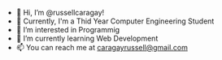 - 👋 Hi, I’m @russellcaragay!
- 🏫 Currently, I'm a Thid Year Computer Engineering Student
- 👀 I’m interested in Programmig
- 🌱 I’m currently learning Web Development
- 📫 You can reach me at caragayrussell@gmail.com 

<!---
russellcaragay/russellcaragay is a ✨ special ✨ repository because its `README.md` (this file) appears on your GitHub profile.
You can click the Preview link to take a look at your changes.
--->
